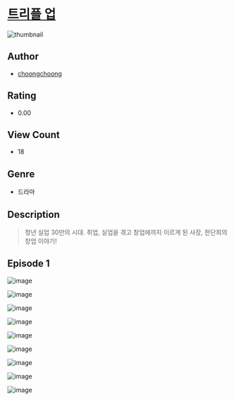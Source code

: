 # [트리플 업](https://comic.naver.com/challenge/list?titleId=810823)
![thumbnail](https://image-comic.pstatic.net/user_contents_data/challenge_comic/2023/05/24/163690/upload_3834875771489497441_480x623.jpeg)

## Author
- [choongchoong](https://comic.naver.com/artistTitle?id=163690)

## Rating
- 0.00

## View Count
- 18

## Genre
- 드라마

## Description
> 청년 실업 30만의 시대. 취업, 실업을 겪고 창업에까지 이르게 된 사장, 한단희의 창업 이야기!


## Episode 1
![image](https://image-comic.pstatic.net/user_contents_data/challenge_comic/2023/05/24/163690/upload_3905290695219689828.jpeg)

![image](https://image-comic.pstatic.net/user_contents_data/challenge_comic/2023/05/24/163690/upload_3619032839337948977.jpeg)

![image](https://image-comic.pstatic.net/user_contents_data/challenge_comic/2023/05/24/163690/upload_3618698810403207221.jpeg)

![image](https://image-comic.pstatic.net/user_contents_data/challenge_comic/2023/05/24/163690/upload_3473742272475968101.jpeg)

![image](https://image-comic.pstatic.net/user_contents_data/challenge_comic/2023/05/24/163690/upload_3558235373176251954.jpeg)

![image](https://image-comic.pstatic.net/user_contents_data/challenge_comic/2023/05/24/163690/upload_4122822473688900916.jpeg)

![image](https://image-comic.pstatic.net/user_contents_data/challenge_comic/2023/05/24/163690/upload_3558516822416373555.jpeg)

![image](https://image-comic.pstatic.net/user_contents_data/challenge_comic/2023/05/24/163690/upload_7219607969177088819.jpeg)

![image](https://image-comic.pstatic.net/user_contents_data/challenge_comic/2023/05/24/163690/upload_7004279624019687782.jpeg)
